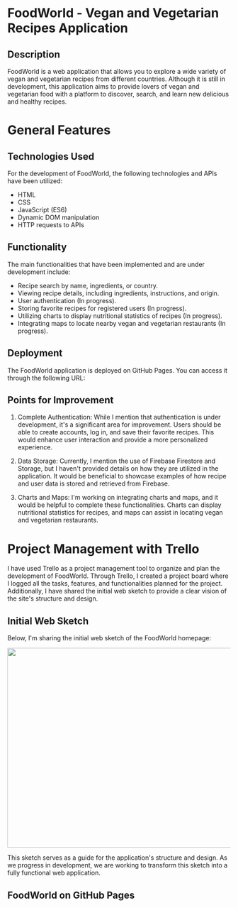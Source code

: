 # FoodWorld - Vegan and Vegetarian Recipes Application

## Description

FoodWorld is a web application that allows you to explore a wide variety of vegan and vegetarian recipes from different countries. Although it is still in development, this application aims to provide lovers of vegan and vegetarian food with a platform to discover, search, and learn new delicious and healthy recipes.

# General Features

## Technologies Used

For the development of FoodWorld, the following technologies and APIs have been utilized:

- HTML
- CSS
- JavaScript (ES6)
- Dynamic DOM manipulation
- HTTP requests to APIs

## Functionality

The main functionalities that have been implemented and are under development include:

- Recipe search by name, ingredients, or country.
- Viewing recipe details, including ingredients, instructions, and origin.
- User authentication (In progress).
- Storing favorite recipes for registered users (In progress).
- Utilizing charts to display nutritional statistics of recipes (In progress).
- Integrating maps to locate nearby vegan and vegetarian restaurants (In progress).

## Deployment

The FoodWorld application is deployed on GitHub Pages. You can access it through the following URL:

## Points for Improvement

1. Complete Authentication: While I mention that authentication is under development, it's a significant area for improvement. Users should be able to create accounts, log in, and save their favorite recipes. This would enhance user interaction and provide a more personalized experience.

2. Data Storage: Currently, I mention the use of Firebase Firestore and Storage, but I haven't provided details on how they are utilized in the application. It would be beneficial to showcase examples of how recipe and user data is stored and retrieved from Firebase.

3. Charts and Maps: I'm working on integrating charts and maps, and it would be helpful to complete these functionalities. Charts can display nutritional statistics for recipes, and maps can assist in locating vegan and vegetarian restaurants.

# Project Management with Trello

I have used Trello as a project management tool to organize and plan the development of FoodWorld. Through Trello, I created a project board where I logged all the tasks, features, and functionalities planned for the project. Additionally, I have shared the initial web sketch to provide a clear vision of the site's structure and design.

## Initial Web Sketch

Below, I'm sharing the initial web sketch of the FoodWorld homepage:

<img src="../images/trello.png" width="750" height="450"/>


This sketch serves as a guide for the application's structure and design. As we progress in development, we are working to transform this sketch into a fully functional web application.

## FoodWorld on GitHub Pages
